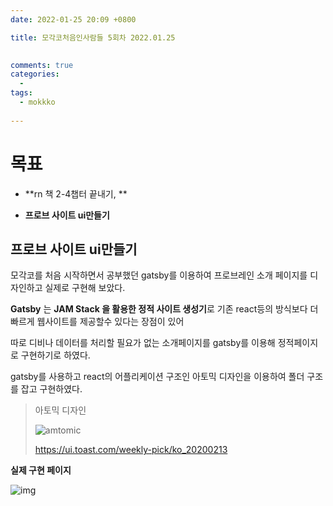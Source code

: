 ```yaml
---
date: 2022-01-25 20:09 +0800

title: 모각코처음인사람들 5회차 2022.01.25

  
comments: true
categories: 
  - 
tags: 
  - mokkko
  
---
```






# 목표

- **rn 책 2-4챕터 끝내기, **

- **프로브 사이트 ui만들기**

  



## **프로브 사이트 ui만들기**

모각코를 처음 시작하면서 공부했던 gatsby를 이용하여 프로브레인 소개 페이지를 디자인하고 실제로 구현해 보았다. 



**Gatsby** 는 **JAM Stack 을 활용한 정적 사이트 생성기**로 기존 react등의 방식보다 더 빠르게 웹사이트를 제공할수 있다는 장점이 있어 

따로 디비나 데이터를 처리할 필요가 없는 소개페이지를 gatsby를 이용해 정적페이지로 구현하기로 하였다. 



gatsby를 사용하고 react의 어플리케이션 구조인 아토믹 디자인을 이용하여 폴더 구조를 잡고 구현하였다. 



> 아토믹 디자인
>
> ![amtomic](https://3xyh3sqxv063a8xzo5uk2zn1-wpengine.netdna-ssl.com/wp-content/uploads/2019/10/Screenshot-2019-10-25-at-2.31.27-PM.png)
>
> https://ui.toast.com/weekly-pick/ko_20200213



**실제 구현 페이지**

![img](https://lh4.googleusercontent.com/OcAebLD61ZQnXmopu50ZFjb_CroB3XlTrXgpJ295IP0UKjA4qlFFFnqaw73WHMtbcFt4TiK9c4M0RSzDCOnXjOd3v4ekArRB_LuRuEVhB6Ra6JzHLWBJz6Bte87uxfOiaYArcmbZyLm6)
